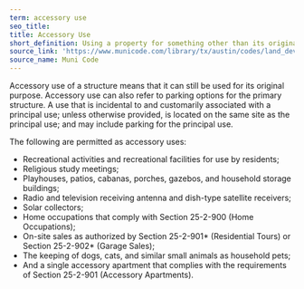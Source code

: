 ```yaml
---
term: accessory use
seo_title: 
title: Accessory Use
short_definition: Using a property for something other than its original purpose without making changes to it.
source_link: 'https://www.municode.com/library/tx/austin/codes/land_development_code?nodeId=TIT25LADE_CH25-2ZO_SUBCHAPTER_CUSDERE_ART5ACUS_S25-2-891ACUSGE'
source_name: Muni Code
---
```



Accessory use of a structure means that it can still be used for its original purpose. Accessory use can also refer to parking options for the primary structure. A use that is incidental to and customarily associated with a principal use; unless otherwise provided, is located on the same site as the principal use; and may include parking for the principal use.

The following are permitted as accessory uses:

* Recreational activities and recreational facilities for use by residents;
* Religious study meetings;
* Playhouses, patios, cabanas, porches, gazebos, and household storage buildings;
* Radio and television receiving antenna and dish-type satellite receivers;
* Solar collectors;
* Home occupations that comply with Section 25-2-900 (Home Occupations);
* On-site sales as authorized by Section 25-2-901\* (Residential Tours) or Section 25-2-902\* (Garage Sales);
* The keeping of dogs, cats, and similar small animals as household pets;&nbsp;
* And a single accessory apartment that complies with the requirements of Section 25-2-901 (Accessory Apartments).